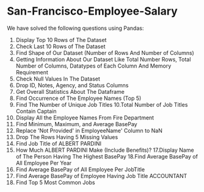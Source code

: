 # San-Francisco-Employee-Salary

We have solved the following questions using Pandas:



1.  Display Top 10 Rows of The Dataset
2. Check Last 10 Rows of The Dataset
3. Find Shape of Our Dataset (Number of Rows And Number of Columns)
4.  Getting Information About Our Dataset Like Total Number Rows, Total Number of Columns, Datatypes of Each Column And Memory Requirement
5. Check Null Values In The Dataset
6. Drop ID, Notes, Agency, and Status Columns
7. Get Overall Statistics About The Dataframe
8. Find Occurrence of The Employee Names  (Top 5)
9. Find The Number of Unique Job Titles
10.Total Number of Job Titles Contain Captain
11. Display All the Employee Names From Fire Department
12. Find Minimum, Maximum, and Average BasePay
13. Replace 'Not Provided' in EmployeeName' Column to NaN 
14. Drop The Rows Having 5 Missing Values
15. Find Job Title of ALBERT PARDINI
16. How Much ALBERT PARDINI Make (Include Benefits)?
17.Display Name of The Person Having The Highest BasePay
18.Find Average BasePay of All Employee Per Year 
19. Find Average BasePay of All Employee Per JobTitle 
20. Find Average BasePay of Employee Having Job Title ACCOUNTANT  
21. Find Top 5 Most Common Jobs
